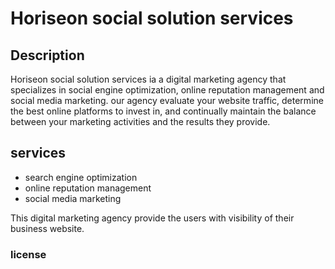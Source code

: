 # Horiseon social solution services

## Description

Horiseon social solution services ia a digital marketing agency that specializes in social engine optimization, online reputation management and social media marketing. our agency evaluate your website traffic, determine the best online platforms to invest in, and continually maintain the balance between your marketing activities and the results they provide.

## services

* search engine optimization
* online reputation management
* social media marketing


This digital marketing agency provide the users with visibility of their business website.  

### license
